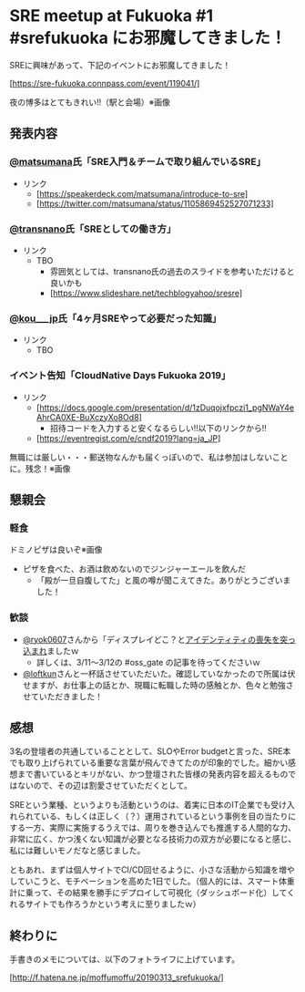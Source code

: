 # SRE meetup at Fukuoka #1 #srefukuoka にお邪魔してきました！

SREに興味があって、下記のイベントにお邪魔してきました！

[https://sre-fukuoka.connpass.com/event/119041/]

夜の博多はとてもきれい!!（駅と会場）※画像

## 発表内容

### [@matsumana](https://twitter.com/matsumana)氏「SRE入門＆チームで取り組んでいるSRE」

* リンク
  * [https://speakerdeck.com/matsumana/introduce-to-sre]
  * [https://twitter.com/matsumana/status/1105869452527071233]

### [@transnano](https://twitter.com/transnano)氏「SREとしての働き方」

* リンク
  * TBO
    * 雰囲気としては、transnano氏の過去のスライドを参考いただけると良いかも
    * [https://www.slideshare.net/techblogyahoo/sresre]

### [@kou___jp](https://twitter.com/kou__jp)氏「4ヶ月SREやって必要だった知識」

* リンク
  * TBO

### イベント告知「CloudNative Days Fukuoka 2019」

* リンク
  * [https://docs.google.com/presentation/d/1zDuqojxfpczi1_pgNWaY4eAhrCA0XE-BuXczyXo8Od8]
    * 招待コードを入力すると安くなるらしい!!以下のリンクから!!
  * [https://eventregist.com/e/cndf2019?lang=ja_JP]

無職には厳しい・・・郵送物なんかも届くっぽいので、私は参加はしないことに。残念！※画像

## 懇親会

### 軽食

ドミノピザは良いぞ※画像

* ピザを食べた、お酒は飲めないのでジンジャーエールを飲んだ
  * 「殿が一旦自腹してた」と風の噂が聞こえてきた。ありがとうございました！

### 歓談

* [@ryok0607](https://twitter.com/ryok0607)さんから「ディスプレイどこ？と[アイデンティティの喪失を突っ込まれ](https://twitter.com/ryok0607/status/1105788321840533504)ましたｗ
  * 詳しくは、3/11～3/12の #oss_gate の記事を待ってくださいｗ
* [@loftkun](https://twitter.com/loftkun)さんと一杯話させていただいた。確認していなかったので所属は伏せますが、お仕事上の話とか、現職に転職した時の感触とか、色々と勉強させていただきました！

## 感想

3名の登壇者の共通していることとして、SLOやError budgetと言った、SRE本でも取り上げられている重要な言葉が飛んできてたのが印象的でした。細かい感想まで書いているとキリがない、かつ登壇された皆様の発表内容を超えるものではないので、その辺は割愛させていただくとして。

SREという業種、というよりも活動というのは、着実に日本のIT企業でも受け入れられている、もしくは正しく（？）運用されているという事例を目の当たりにする一方、実際に実施するうえでは、周りを巻き込んでも推進する人間的な力、非常に広く、かつ浅くない知識が必要となる技術力の双方が必要になると感じ、私には難しいモノだなと感じました。

ともあれ、まずは個人サイトでCI/CD回せるように、小さな活動から知識を増やしていこうと、モチベーションを高めた1日でした。（個人的には、スマート体重計に乗って、その結果を勝手にデプロイして可視化（ダッシュボード化）してくれるサイトでも作ろうかという考えに至りましたｗ）

## 終わりに

手書きのメモについては、以下のフォトライフに上げています。

[http://f.hatena.ne.jp/moffumoffu/20190313_srefukuoka/]